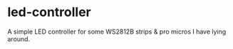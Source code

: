 # led-controller
A simple LED controller for some WS2812B strips &amp; pro micros I have lying around.

